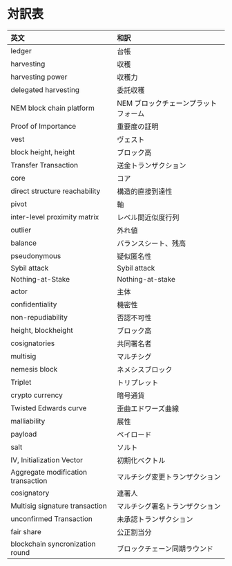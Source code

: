 # 対訳表

| 英文                               | 和訳                                 |
| :--                                | :--                                  |
| ledger                             | 台帳                                 |
| harvesting                         | 収穫                                 |
| harvesting power                   | 収穫力                               |
| delegated harvesting               | 委託収穫                             |
| NEM block chain platform           | NEM ブロックチェーンプラットフォーム |
| Proof of Importance                | 重要度の証明                         |
| vest                               | ヴェスト                             |
| block height, height               | ブロック高                           |
| Transfer Transaction               | 送金トランザクション                 |
| core                               | コア                                 |
| direct structure reachability      | 構造的直接到達性                     |
| pivot                              | 軸                                   |
| inter-level proximity matrix       | レベル間近似度行列                   |
| outlier                            | 外れ値                               |
| balance                            | バランスシート、残高                 |
| pseudonymous                       | 疑似匿名性                           |
| Sybil attack                       | Sybil attack                         |
| Nothing-at-Stake                   | Nothing-at-stake                     |
| actor                              | 主体                                 |
| confidentiality                    | 機密性                               |
| non-repudiability                  | 否認不可性                           |
| height, blockheight                | ブロック高                           |
| cosignatories                      | 共同署名者                           |
| multisig                           | マルチシグ                           |
| nemesis block                      | ネメシスブロック                     |
| Triplet                            | トリプレット                         |
| crypto currency                    | 暗号通貨                             |
| Twisted Edwards curve              | 歪曲エドワーズ曲線                   |
| malliability                       | 展性                                 |
| payload                            | ペイロード                           |
| salt                               | ソルト                               |
| IV, Initialization Vector          | 初期化ベクトル                       |
| Aggregate modification transaction | マルチシグ変更トランザクション       |
| cosignatory                        | 連署人                               |
| Multisig signature transaction     | マルチシグ署名トランザクション       |
| unconfirmed Transaction            | 未承認トランザクション               |
| fair share                         | 公正割当分                           |
| blockchain syncronization round    | ブロックチェーン同期ラウンド         |
